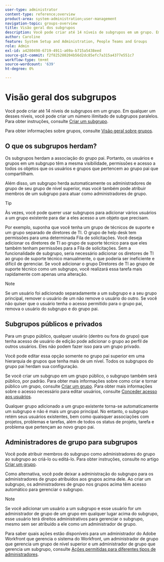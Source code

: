 ```yaml
---
user-type: administrator
content-type: reference;overview
product-area: system-administration;user-management
navigation-topic: groups-overview
title: Visão geral dos subgrupos
description: Você pode criar até 14 níveis de subgrupos em um grupo. Em qualquer um desses níveis, você pode criar um número ilimitado de subgrupos paralelos.
author: Caroline
feature: System Setup and Administration, People Teams and Groups
role: Admin
exl-id: a4280498-6719-4911-a69a-b715a5438eed
source-git-commit: f2f825280204b56d2dc85efc7a315a4377e551c7
workflow-type: tm+mt
source-wordcount: '639'
ht-degree: 0%

---
```


# Visão geral dos subgrupos

Você pode criar até 14 níveis de subgrupos em um grupo. Em qualquer um desses níveis, você pode criar um número ilimitado de subgrupos paralelos. Para obter instruções, consulte [Criar um subgrupo](../../../administration-and-setup/manage-groups/create-and-manage-subgroups/create-a-subgroup.md).

Para obter informações sobre grupos, consulte [Visão geral sobre grupos](../../../administration-and-setup/manage-groups/groups-overview/groups.md).

## O que os subgrupos herdam?

Os subgrupos herdam a associação do grupo pai. Portanto, os usuários e grupos em um subgrupo têm a mesma visibilidade, permissões e acesso a todos os objetos que os usuários e grupos que pertencem ao grupo pai que compartilham.

Além disso, um subgrupo herda automaticamente os administradores de grupo de seu grupo de nível superior, mas você também pode atribuir membros de um subgrupo para atuar como administradores de grupo.

>[!TIP]
>
>Às vezes, você pode querer usar subgrupos para adicionar vários usuários a um grupo existente para dar a eles acesso a um objeto que precisam.
>
>Por exemplo, suponha que você tenha um grupo de técnicos de suporte e um grupo separado de diretores de TI. O grupo de help desk tem permissões para uma determinada Fila de solicitações. Você deseja adicionar os diretores de TI ao grupo de suporte técnico para que eles também tenham permissões para a Fila de solicitações. Sem a funcionalidade de subgrupo, seria necessário adicionar os diretores de TI ao grupo de suporte técnico manualmente, o que poderia ser ineficiente e difícil de gerenciar. Se você adicionar o grupo Diretores de TI ao grupo de suporte técnico como um subgrupo, você realizará essa tarefa mais rapidamente com apenas uma alteração.

>[!NOTE]
>
>Se um usuário foi adicionado separadamente a um subgrupo e a seu grupo principal, remover o usuário de um não remove o usuário do outro. Se você não quiser que o usuário tenha o acesso permitido para o grupo pai, remova o usuário do subgrupo e do grupo pai.

## Subgrupos públicos e privados

Para um grupo público, qualquer usuário (dentro ou fora do grupo) que tenha acesso de usuário de edição pode adicionar o grupo ao perfil de outros usuários. Eles não podem fazer isso para um grupo privado.

Você pode editar essa opção somente no grupo pai superior em uma hierarquia de grupos que tenha mais de um nível. Todos os subgrupos do grupo pai herdam sua configuração.

Se você criar um subgrupo em um grupo público, o subgrupo também será público, por padrão. Para obter mais informações sobre como criar e tornar público um grupo, consulte [Criar um grupo](../../../administration-and-setup/manage-groups/create-and-manage-groups/create-a-group.md). Para obter mais informações sobre o acesso necessário para editar usuários, consulte [Conceder acesso aos usuários](../../../administration-and-setup/add-users/configure-and-grant-access/grant-access-other-users.md).

Qualquer grupo adicionado a um grupo existente torna-se automaticamente um subgrupo e não é mais um grupo principal. No entanto, o subgrupo retém seus usuários existentes, bem como quaisquer associações com projetos, problemas e tarefas, além de todos os status de projeto, tarefa e problema que pertençam ao novo grupo pai.

## Administradores de grupo para subgrupos

<!--
Group Admins of a subgroup can't manage statuses or project preferences of the subgroup YET (Sprint 22/Oct 28, 2020)</p>
-->

Você pode atribuir membros do subgrupo como administradores do grupo ao subgrupo ao criá-lo ou editá-lo. Para obter instruções, consulte [](../../../administration-and-setup/manage-groups/create-and-manage-groups/create-a-group.md#create) no artigo [Criar um grupo](../../../administration-and-setup/manage-groups/create-and-manage-groups/create-a-group.md).

Como alternativa, você pode deixar a administração do subgrupo para os administradores de grupo atribuídos aos grupos acima dele. Ao criar um subgrupo, os administradores de grupo nos grupos acima têm acesso automático para gerenciar o subgrupo.

>[!NOTE]
>
>Se você adicionar um usuário a um subgrupo e esse usuário for um administrador de grupo de um grupo em qualquer lugar acima do subgrupo, esse usuário terá direitos administrativos para gerenciar o subgrupo, mesmo sem ser atribuído a ele como um administrador de grupo.

Para saber quais ações estão disponíveis para um administrador do Adobe Workfront que gerencia o sistema do Workfront, um administrador de grupo que gerencia um grupo de nível superior e um administrador de grupo que gerencia um subgrupo, consulte [Ações permitidas para diferentes tipos de administradores](../../../administration-and-setup/manage-groups/group-roles/group-actions-allowed-different-types-admins.md).
